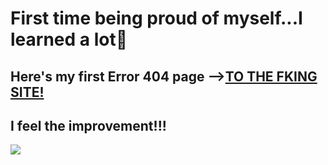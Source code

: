 # First time being proud of myself...I learned a lot🥹
## Here's my first Error 404 page --><a href="https://leofountas.github.io/error404.github.io/">TO THE FKING SITE!</a>
## I feel the improvement!!!
<img src="https://i.giphy.com/OLttDMld7FPe8.gif">
